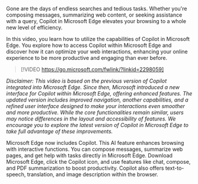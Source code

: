 Gone are the days of endless searches and tedious tasks. Whether you're composing messages, summarizing web content, or seeking assistance with a query, Copilot in Microsoft Edge elevates your browsing to a whole new level of efficiency. 

In this video, you learn how to utilize the capabilities of Copilot in Microsoft Edge. You explore how to access Copilot within Microsoft Edge and discover how it can optimize your web interactions, enhancing your online experience to be more productive and engaging than ever before.

> [!VIDEO https://go.microsoft.com/fwlink/?linkid=2298059]

_Disclaimer: This video is based on the previous version of Copilot integrated into Microsoft Edge. Since then, Microsoft introduced a new interface for Copilot within Microsoft Edge, offering enhanced features._ _The updated version includes improved navigation, another capabilities, and a refined user interface designed to make your interactions even smoother and more productive. While the core functionalities remain similar, users may notice differences in the layout and accessibility of features. We encourage you to explore the latest version of Copilot in Microsoft Edge to take full advantage of these improvements._

Microsoft Edge now includes Copilot. This AI feature enhances browsing with interactive functions. You can compose messages, summarize web pages, and get help with tasks directly in Microsoft Edge. Download Microsoft Edge, click the Copilot icon, and use features like chat, compose, and PDF summarization to boost productivity. Copilot also offers text-to-speech, translation, and image description within the browser.